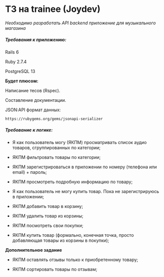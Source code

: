 # ТЗ на trainee (Joydev)

*Необходимо разработать API backend приложение для музыкального магазина*

##### Требования к приложению:

Rails 6

Ruby 2.7.4

PostgreSQL 13

**Будет плюсом:**

Написание тесов (Rspec).

Составление документации.

JSON:API формат данных:  

	https://rubygems.org/gems/jsonapi-serializer

##### Требование к логике:

- Я как пользователь могу (ЯКПМ) просматривать список аудио товаров, сгруппированных по категории;

- ЯКПМ фильтровать товары по категории;

- ЯКПМ зарегистрироваться в приложении по номеру (телефона или email) + пароль;

- ЯКПМ просмотреть подробную информацию по товару;

- Я как пользователь не могу купить товар. Пока не зарегистрируюсь в приложении;

- ЯКПМ добавить товар в корзину;

- ЯКПМ удалить товар из корзины;

- ЯКПМ посмотреть свои покупки;

- ЯКПМ купить товар (формально, конечная точка, просто добавляющая товары из корзины в покупки);

**Дополнительное задание**

- ЯКПМ оставлять отзывы только к приобретенному товару;

- ЯКПМ сортировать товары по отзывам;